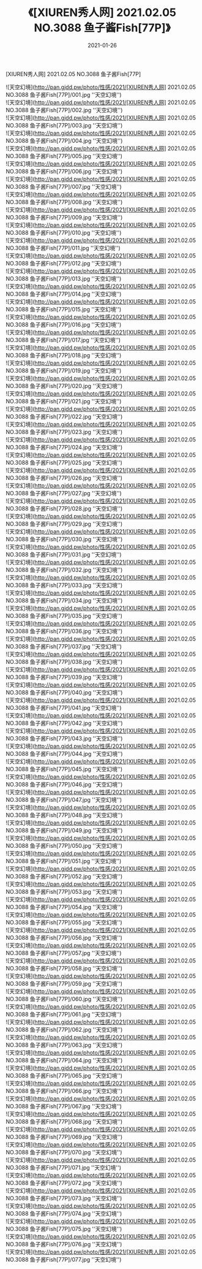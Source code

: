 ﻿---
layout: post
title:  《[XIUREN秀人网] 2021.02.05 NO.3088 鱼子酱Fish[77P]》
date:   2021-01-26
img: http://pan.gjdd.pw/photo/性感/2021/[XIUREN秀人网] 2021.02.05 NO.3088 鱼子酱Fish[77P]/000.jpg
categories: [美女, 性感, 泳衣]
---

[XIUREN秀人网] 2021.02.05 NO.3088 鱼子酱Fish[77P]



![天空幻境](http://pan.gjdd.pw/photo/性感/2021/[XIUREN秀人网] 2021.02.05 NO.3088 鱼子酱Fish[77P]/001.jpg ''天空幻境'') <br>
![天空幻境](http://pan.gjdd.pw/photo/性感/2021/[XIUREN秀人网] 2021.02.05 NO.3088 鱼子酱Fish[77P]/002.jpg ''天空幻境'') <br>
![天空幻境](http://pan.gjdd.pw/photo/性感/2021/[XIUREN秀人网] 2021.02.05 NO.3088 鱼子酱Fish[77P]/003.jpg ''天空幻境'') <br>
![天空幻境](http://pan.gjdd.pw/photo/性感/2021/[XIUREN秀人网] 2021.02.05 NO.3088 鱼子酱Fish[77P]/004.jpg ''天空幻境'') <br>
![天空幻境](http://pan.gjdd.pw/photo/性感/2021/[XIUREN秀人网] 2021.02.05 NO.3088 鱼子酱Fish[77P]/005.jpg ''天空幻境'') <br>
![天空幻境](http://pan.gjdd.pw/photo/性感/2021/[XIUREN秀人网] 2021.02.05 NO.3088 鱼子酱Fish[77P]/006.jpg ''天空幻境'') <br>
![天空幻境](http://pan.gjdd.pw/photo/性感/2021/[XIUREN秀人网] 2021.02.05 NO.3088 鱼子酱Fish[77P]/007.jpg ''天空幻境'') <br>
![天空幻境](http://pan.gjdd.pw/photo/性感/2021/[XIUREN秀人网] 2021.02.05 NO.3088 鱼子酱Fish[77P]/008.jpg ''天空幻境'') <br>
![天空幻境](http://pan.gjdd.pw/photo/性感/2021/[XIUREN秀人网] 2021.02.05 NO.3088 鱼子酱Fish[77P]/009.jpg ''天空幻境'') <br>
![天空幻境](http://pan.gjdd.pw/photo/性感/2021/[XIUREN秀人网] 2021.02.05 NO.3088 鱼子酱Fish[77P]/010.jpg ''天空幻境'') <br>
![天空幻境](http://pan.gjdd.pw/photo/性感/2021/[XIUREN秀人网] 2021.02.05 NO.3088 鱼子酱Fish[77P]/011.jpg ''天空幻境'') <br>
![天空幻境](http://pan.gjdd.pw/photo/性感/2021/[XIUREN秀人网] 2021.02.05 NO.3088 鱼子酱Fish[77P]/012.jpg ''天空幻境'') <br>
![天空幻境](http://pan.gjdd.pw/photo/性感/2021/[XIUREN秀人网] 2021.02.05 NO.3088 鱼子酱Fish[77P]/013.jpg ''天空幻境'') <br>
![天空幻境](http://pan.gjdd.pw/photo/性感/2021/[XIUREN秀人网] 2021.02.05 NO.3088 鱼子酱Fish[77P]/014.jpg ''天空幻境'') <br>
![天空幻境](http://pan.gjdd.pw/photo/性感/2021/[XIUREN秀人网] 2021.02.05 NO.3088 鱼子酱Fish[77P]/015.jpg ''天空幻境'') <br>
![天空幻境](http://pan.gjdd.pw/photo/性感/2021/[XIUREN秀人网] 2021.02.05 NO.3088 鱼子酱Fish[77P]/016.jpg ''天空幻境'') <br>
![天空幻境](http://pan.gjdd.pw/photo/性感/2021/[XIUREN秀人网] 2021.02.05 NO.3088 鱼子酱Fish[77P]/017.jpg ''天空幻境'') <br>
![天空幻境](http://pan.gjdd.pw/photo/性感/2021/[XIUREN秀人网] 2021.02.05 NO.3088 鱼子酱Fish[77P]/018.jpg ''天空幻境'') <br>
![天空幻境](http://pan.gjdd.pw/photo/性感/2021/[XIUREN秀人网] 2021.02.05 NO.3088 鱼子酱Fish[77P]/019.jpg ''天空幻境'') <br>
![天空幻境](http://pan.gjdd.pw/photo/性感/2021/[XIUREN秀人网] 2021.02.05 NO.3088 鱼子酱Fish[77P]/020.jpg ''天空幻境'') <br>
![天空幻境](http://pan.gjdd.pw/photo/性感/2021/[XIUREN秀人网] 2021.02.05 NO.3088 鱼子酱Fish[77P]/021.jpg ''天空幻境'') <br>
![天空幻境](http://pan.gjdd.pw/photo/性感/2021/[XIUREN秀人网] 2021.02.05 NO.3088 鱼子酱Fish[77P]/022.jpg ''天空幻境'') <br>
![天空幻境](http://pan.gjdd.pw/photo/性感/2021/[XIUREN秀人网] 2021.02.05 NO.3088 鱼子酱Fish[77P]/023.jpg ''天空幻境'') <br>
![天空幻境](http://pan.gjdd.pw/photo/性感/2021/[XIUREN秀人网] 2021.02.05 NO.3088 鱼子酱Fish[77P]/024.jpg ''天空幻境'') <br>
![天空幻境](http://pan.gjdd.pw/photo/性感/2021/[XIUREN秀人网] 2021.02.05 NO.3088 鱼子酱Fish[77P]/025.jpg ''天空幻境'') <br>
![天空幻境](http://pan.gjdd.pw/photo/性感/2021/[XIUREN秀人网] 2021.02.05 NO.3088 鱼子酱Fish[77P]/026.jpg ''天空幻境'') <br>
![天空幻境](http://pan.gjdd.pw/photo/性感/2021/[XIUREN秀人网] 2021.02.05 NO.3088 鱼子酱Fish[77P]/027.jpg ''天空幻境'') <br>
![天空幻境](http://pan.gjdd.pw/photo/性感/2021/[XIUREN秀人网] 2021.02.05 NO.3088 鱼子酱Fish[77P]/028.jpg ''天空幻境'') <br>
![天空幻境](http://pan.gjdd.pw/photo/性感/2021/[XIUREN秀人网] 2021.02.05 NO.3088 鱼子酱Fish[77P]/029.jpg ''天空幻境'') <br>
![天空幻境](http://pan.gjdd.pw/photo/性感/2021/[XIUREN秀人网] 2021.02.05 NO.3088 鱼子酱Fish[77P]/030.jpg ''天空幻境'') <br>
![天空幻境](http://pan.gjdd.pw/photo/性感/2021/[XIUREN秀人网] 2021.02.05 NO.3088 鱼子酱Fish[77P]/031.jpg ''天空幻境'') <br>
![天空幻境](http://pan.gjdd.pw/photo/性感/2021/[XIUREN秀人网] 2021.02.05 NO.3088 鱼子酱Fish[77P]/032.jpg ''天空幻境'') <br>
![天空幻境](http://pan.gjdd.pw/photo/性感/2021/[XIUREN秀人网] 2021.02.05 NO.3088 鱼子酱Fish[77P]/033.jpg ''天空幻境'') <br>
![天空幻境](http://pan.gjdd.pw/photo/性感/2021/[XIUREN秀人网] 2021.02.05 NO.3088 鱼子酱Fish[77P]/034.jpg ''天空幻境'') <br>
![天空幻境](http://pan.gjdd.pw/photo/性感/2021/[XIUREN秀人网] 2021.02.05 NO.3088 鱼子酱Fish[77P]/035.jpg ''天空幻境'') <br>
![天空幻境](http://pan.gjdd.pw/photo/性感/2021/[XIUREN秀人网] 2021.02.05 NO.3088 鱼子酱Fish[77P]/036.jpg ''天空幻境'') <br>
![天空幻境](http://pan.gjdd.pw/photo/性感/2021/[XIUREN秀人网] 2021.02.05 NO.3088 鱼子酱Fish[77P]/037.jpg ''天空幻境'') <br>
![天空幻境](http://pan.gjdd.pw/photo/性感/2021/[XIUREN秀人网] 2021.02.05 NO.3088 鱼子酱Fish[77P]/038.jpg ''天空幻境'') <br>
![天空幻境](http://pan.gjdd.pw/photo/性感/2021/[XIUREN秀人网] 2021.02.05 NO.3088 鱼子酱Fish[77P]/039.jpg ''天空幻境'') <br>
![天空幻境](http://pan.gjdd.pw/photo/性感/2021/[XIUREN秀人网] 2021.02.05 NO.3088 鱼子酱Fish[77P]/040.jpg ''天空幻境'') <br>
![天空幻境](http://pan.gjdd.pw/photo/性感/2021/[XIUREN秀人网] 2021.02.05 NO.3088 鱼子酱Fish[77P]/041.jpg ''天空幻境'') <br>
![天空幻境](http://pan.gjdd.pw/photo/性感/2021/[XIUREN秀人网] 2021.02.05 NO.3088 鱼子酱Fish[77P]/042.jpg ''天空幻境'') <br>
![天空幻境](http://pan.gjdd.pw/photo/性感/2021/[XIUREN秀人网] 2021.02.05 NO.3088 鱼子酱Fish[77P]/043.jpg ''天空幻境'') <br>
![天空幻境](http://pan.gjdd.pw/photo/性感/2021/[XIUREN秀人网] 2021.02.05 NO.3088 鱼子酱Fish[77P]/044.jpg ''天空幻境'') <br>
![天空幻境](http://pan.gjdd.pw/photo/性感/2021/[XIUREN秀人网] 2021.02.05 NO.3088 鱼子酱Fish[77P]/045.jpg ''天空幻境'') <br>
![天空幻境](http://pan.gjdd.pw/photo/性感/2021/[XIUREN秀人网] 2021.02.05 NO.3088 鱼子酱Fish[77P]/046.jpg ''天空幻境'') <br>
![天空幻境](http://pan.gjdd.pw/photo/性感/2021/[XIUREN秀人网] 2021.02.05 NO.3088 鱼子酱Fish[77P]/047.jpg ''天空幻境'') <br>
![天空幻境](http://pan.gjdd.pw/photo/性感/2021/[XIUREN秀人网] 2021.02.05 NO.3088 鱼子酱Fish[77P]/048.jpg ''天空幻境'') <br>
![天空幻境](http://pan.gjdd.pw/photo/性感/2021/[XIUREN秀人网] 2021.02.05 NO.3088 鱼子酱Fish[77P]/049.jpg ''天空幻境'') <br>
![天空幻境](http://pan.gjdd.pw/photo/性感/2021/[XIUREN秀人网] 2021.02.05 NO.3088 鱼子酱Fish[77P]/050.jpg ''天空幻境'') <br>
![天空幻境](http://pan.gjdd.pw/photo/性感/2021/[XIUREN秀人网] 2021.02.05 NO.3088 鱼子酱Fish[77P]/051.jpg ''天空幻境'') <br>
![天空幻境](http://pan.gjdd.pw/photo/性感/2021/[XIUREN秀人网] 2021.02.05 NO.3088 鱼子酱Fish[77P]/052.jpg ''天空幻境'') <br>
![天空幻境](http://pan.gjdd.pw/photo/性感/2021/[XIUREN秀人网] 2021.02.05 NO.3088 鱼子酱Fish[77P]/053.jpg ''天空幻境'') <br>
![天空幻境](http://pan.gjdd.pw/photo/性感/2021/[XIUREN秀人网] 2021.02.05 NO.3088 鱼子酱Fish[77P]/054.jpg ''天空幻境'') <br>
![天空幻境](http://pan.gjdd.pw/photo/性感/2021/[XIUREN秀人网] 2021.02.05 NO.3088 鱼子酱Fish[77P]/055.jpg ''天空幻境'') <br>
![天空幻境](http://pan.gjdd.pw/photo/性感/2021/[XIUREN秀人网] 2021.02.05 NO.3088 鱼子酱Fish[77P]/056.jpg ''天空幻境'') <br>
![天空幻境](http://pan.gjdd.pw/photo/性感/2021/[XIUREN秀人网] 2021.02.05 NO.3088 鱼子酱Fish[77P]/057.jpg ''天空幻境'') <br>
![天空幻境](http://pan.gjdd.pw/photo/性感/2021/[XIUREN秀人网] 2021.02.05 NO.3088 鱼子酱Fish[77P]/058.jpg ''天空幻境'') <br>
![天空幻境](http://pan.gjdd.pw/photo/性感/2021/[XIUREN秀人网] 2021.02.05 NO.3088 鱼子酱Fish[77P]/059.jpg ''天空幻境'') <br>
![天空幻境](http://pan.gjdd.pw/photo/性感/2021/[XIUREN秀人网] 2021.02.05 NO.3088 鱼子酱Fish[77P]/060.jpg ''天空幻境'') <br>
![天空幻境](http://pan.gjdd.pw/photo/性感/2021/[XIUREN秀人网] 2021.02.05 NO.3088 鱼子酱Fish[77P]/061.jpg ''天空幻境'') <br>
![天空幻境](http://pan.gjdd.pw/photo/性感/2021/[XIUREN秀人网] 2021.02.05 NO.3088 鱼子酱Fish[77P]/062.jpg ''天空幻境'') <br>
![天空幻境](http://pan.gjdd.pw/photo/性感/2021/[XIUREN秀人网] 2021.02.05 NO.3088 鱼子酱Fish[77P]/063.jpg ''天空幻境'') <br>
![天空幻境](http://pan.gjdd.pw/photo/性感/2021/[XIUREN秀人网] 2021.02.05 NO.3088 鱼子酱Fish[77P]/064.jpg ''天空幻境'') <br>
![天空幻境](http://pan.gjdd.pw/photo/性感/2021/[XIUREN秀人网] 2021.02.05 NO.3088 鱼子酱Fish[77P]/065.jpg ''天空幻境'') <br>
![天空幻境](http://pan.gjdd.pw/photo/性感/2021/[XIUREN秀人网] 2021.02.05 NO.3088 鱼子酱Fish[77P]/066.jpg ''天空幻境'') <br>
![天空幻境](http://pan.gjdd.pw/photo/性感/2021/[XIUREN秀人网] 2021.02.05 NO.3088 鱼子酱Fish[77P]/067.jpg ''天空幻境'') <br>
![天空幻境](http://pan.gjdd.pw/photo/性感/2021/[XIUREN秀人网] 2021.02.05 NO.3088 鱼子酱Fish[77P]/068.jpg ''天空幻境'') <br>
![天空幻境](http://pan.gjdd.pw/photo/性感/2021/[XIUREN秀人网] 2021.02.05 NO.3088 鱼子酱Fish[77P]/069.jpg ''天空幻境'') <br>
![天空幻境](http://pan.gjdd.pw/photo/性感/2021/[XIUREN秀人网] 2021.02.05 NO.3088 鱼子酱Fish[77P]/070.jpg ''天空幻境'') <br>
![天空幻境](http://pan.gjdd.pw/photo/性感/2021/[XIUREN秀人网] 2021.02.05 NO.3088 鱼子酱Fish[77P]/071.jpg ''天空幻境'') <br>
![天空幻境](http://pan.gjdd.pw/photo/性感/2021/[XIUREN秀人网] 2021.02.05 NO.3088 鱼子酱Fish[77P]/072.jpg ''天空幻境'') <br>
![天空幻境](http://pan.gjdd.pw/photo/性感/2021/[XIUREN秀人网] 2021.02.05 NO.3088 鱼子酱Fish[77P]/073.jpg ''天空幻境'') <br>
![天空幻境](http://pan.gjdd.pw/photo/性感/2021/[XIUREN秀人网] 2021.02.05 NO.3088 鱼子酱Fish[77P]/074.jpg ''天空幻境'') <br>
![天空幻境](http://pan.gjdd.pw/photo/性感/2021/[XIUREN秀人网] 2021.02.05 NO.3088 鱼子酱Fish[77P]/075.jpg ''天空幻境'') <br>
![天空幻境](http://pan.gjdd.pw/photo/性感/2021/[XIUREN秀人网] 2021.02.05 NO.3088 鱼子酱Fish[77P]/076.jpg ''天空幻境'') <br>
![天空幻境](http://pan.gjdd.pw/photo/性感/2021/[XIUREN秀人网] 2021.02.05 NO.3088 鱼子酱Fish[77P]/077.jpg ''天空幻境'') <br>
